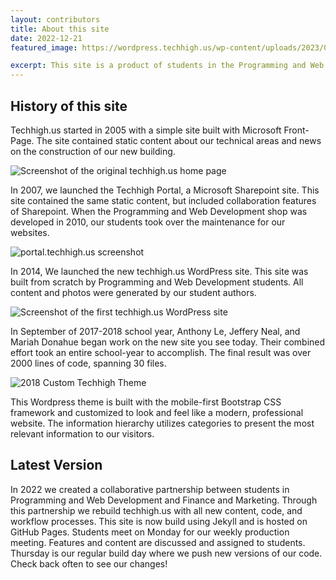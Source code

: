 ```yaml
---
layout: contributors
title: About this site 
date: 2022-12-21
featured_image: https://wordpress.techhigh.us/wp-content/uploads/2023/01/wths-home_kk6asd.jpg

excerpt: This site is a product of students in the Programming and Web Development and Finance and Marketing shops.
---
```


## History of this site
Techhigh.us started in 2005 with a simple site built with Microsoft Front-Page. The site contained static content about our technical areas and news on the construction of our new building.

![Screenshot of the original techhigh.us home page](https://wordpress.techhigh.us/wp-content/uploads/2023/01/original.png)

In 2007, we launched the Techhigh Portal, a Microsoft Sharepoint site. This site contained the same static content, but included collaboration features of Sharepoint. When the Programming and Web Development shop was developed in 2010, our students took over the maintenance for our websites.

![portal.techhigh.us screenshot](https://wordpress.techhigh.us/wp-content/uploads/2023/01/portal.png)

In 2014, We launched the new techhigh.us WordPress site. This site was built from scratch by Programming and Web Development students. All content and photos were generated by our student authors.

![Screenshot of the first techhigh.us WordPress site](https://wordpress.techhigh.us/wp-content/uploads/2023/01/techhigh-wp.png)

In September of 2017-2018 school year, Anthony Le, Jeffery Neal, and Mariah Donahue began work on the new site you see today. Their combined effort took an entire school-year to accomplish. The final result was over 2000 lines of code, spanning 30 files.

![2018 Custom Techhigh Theme](https://wordpress.techhigh.us/wp-content/uploads/2023/01/techhigh-2018-scaled.jpg)

This Wordpress theme is built with the mobile-first Bootstrap CSS framework and customized to look and feel like a modern, professional website. The information hierarchy utilizes categories to present the most relevant information to our visitors.

## Latest Version
In 2022 we created a collaborative partnership between students in Programming and Web Development and Finance and Marketing. Through this partnership we rebuild techhigh.us with all new content, code, and workflow processes. This site is now build using Jekyll and is hosted on GitHub Pages. Students meet on Monday for our weekly production meeting. Features and content are discussed and assigned to students. Thursday is our regular build day where we push new versions of our code. Check back often to see our changes!